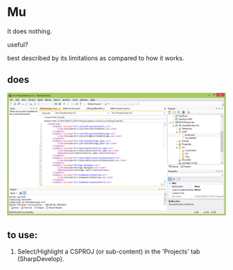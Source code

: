 ﻿# Mu

It does nothing.

useful?

best described by its limitations as compared to how it works.


## does

![](build\mu.png)

## to use:

1. Select/Highlight a CSPROJ (or sub-content) in the 'Projects' tab (SharpDevelop).


